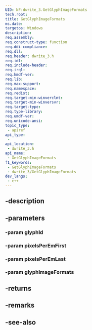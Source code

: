 ```yaml
---
UID: NF:dwrite_3.GetGlyphImageFormats
tech.root: 
title: GetGlyphImageFormats
ms.date: 
targetos: Windows
description: 
req.assembly: 
req.construct-type: function
req.ddi-compliance: 
req.dll: 
req.header: dwrite_3.h
req.idl: 
req.include-header: 
req.irql: 
req.kmdf-ver: 
req.lib: 
req.max-support: 
req.namespace: 
req.redist: 
req.target-min-winverclnt: 
req.target-min-winversvr: 
req.target-type: 
req.type-library: 
req.umdf-ver: 
req.unicode-ansi: 
topic_type:
 - apiref
api_type:
 - 
api_location:
 - dwrite_3.h
api_name:
 - GetGlyphImageFormats
f1_keywords:
 - GetGlyphImageFormats
 - dwrite_3/GetGlyphImageFormats
dev_langs:
 - c++
---
```


## -description

## -parameters

### -param glyphId

### -param pixelsPerEmFirst

### -param pixelsPerEmLast

### -param glyphImageFormats

## -returns

## -remarks

## -see-also

